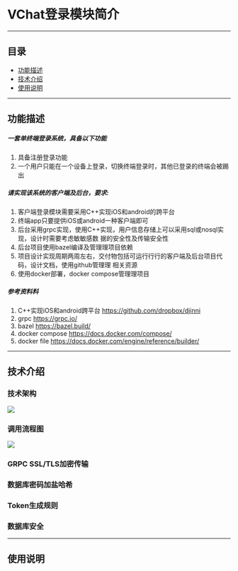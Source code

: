 # VChat登录模块简介

----------
## 目录

* [功能描述](#功能描述)
* [技术介绍](#技术介绍)
* [使用说明](#使用说明)

----------
## 功能描述
##### 一套单终端登录系统，具备以下功能
1. 具备注册登录功能
2. 一个用户只能在⼀个设备上登录，切换终端登录时，其他已登录的终端会被踢出
##### 请实现该系统的客户端及后台，要求:
1. 客户端登录模块需要采用C++实现iOS和android的跨平台
2. 终端app只要提供iOS或android一种客户端即可
3. 后台采用grpc实现，使用C++实现，用户信息存储上可以采用sql或nosql实现，设计时需要考虑敏敏感数
据的安全性及传输安全性
4. 后台项目使用bazel编译及管理理项目依赖
5. 项目设计实现周期两周左右，交付物包括可运⾏行行的客户端及后台项目代码，设计文档，使用github管理理
相关资源
6. 使用docker部署，docker compose管理理项目
##### 参考资料料
1. C++实现iOS和android跨平台 https://github.com/dropbox/djinni 
2. grpc https://grpc.io/
3. bazel https://bazel.build/
4. docker compose https://docs.docker.com/compose/
5. docker file https://docs.docker.com/engine/reference/builder/

----------
## 技术介绍
### 技术架构
![](https://upload-images.jianshu.io/upload_images/35286-06672a23566357c5.png?imageMogr2/auto-orient/strip%7CimageView2/2/w/1240)

### 调用流程图
![](https://upload-images.jianshu.io/upload_images/35286-be4e96dc458cbd5d.png?imageMogr2/auto-orient/strip%7CimageView2/2/w/1240)

### GRPC SSL/TLS加密传输

### 数据库密码加盐哈希

### Token生成规则

### 数据库安全

----------
## 使用说明
